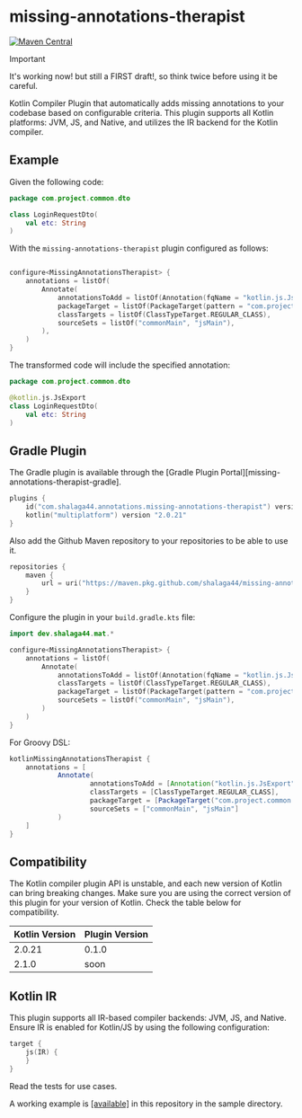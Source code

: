 # missing-annotations-therapist

[![Maven Central](https://maven-badges.herokuapp.com/maven-central/com.shalaga44.annotations/missing-annotations-therapist-plugin/badge.svg)](https://maven-badges.herokuapp.com/maven-central/com.shalaga44.annotations/missing-annotations-therapist-plugin)


> [!IMPORTANT]
> It's working now! but still a FIRST draft!,
> so think twice before using it be careful.


Kotlin Compiler Plugin that automatically adds missing annotations to your codebase based on configurable criteria. This
plugin supports all Kotlin platforms: JVM, JS, and Native, and utilizes the IR backend for the Kotlin compiler.

## Example

Given the following code:

```kotlin
package com.project.common.dto

class LoginRequestDto(
    val etc: String
)
```

With the `missing-annotations-therapist` plugin configured as follows:

```kotlin

configure<MissingAnnotationsTherapist> {
    annotations = listOf(
        Annotate(
            annotationsToAdd = listOf(Annotation(fqName = "kotlin.js.JsExport")),
            packageTarget = listOf(PackageTarget(pattern = "com.project.common.dto")),
            classTargets = listOf(ClassTypeTarget.REGULAR_CLASS),
            sourceSets = listOf("commonMain", "jsMain"),
        ),
    )
}
```

The transformed code will include the specified annotation:

```kotlin
package com.project.common.dto

@kotlin.js.JsExport
class LoginRequestDto(
    val etc: String
)
```

## Gradle Plugin

The Gradle plugin is available through the [Gradle Plugin Portal][missing-annotations-therapist-gradle].

```kotlin
plugins {
    id("com.shalaga44.annotations.missing-annotations-therapist") version "0.1.0"
    kotlin("multiplatform") version "2.0.21"
}
```
Also add the Github Maven repository to your repositories to be able to use it.

```kotlin
repositories {
    maven {
        url = uri("https://maven.pkg.github.com/shalaga44/missing-annotations-therapist")
    }
}
```


Configure the plugin in your `build.gradle.kts` file:

```kotlin
import dev.shalaga44.mat.*

configure<MissingAnnotationsTherapist> {
    annotations = listOf(
        Annotate(
            annotationsToAdd = listOf(Annotation(fqName = "kotlin.js.JsExport")),
            classTargets = listOf(ClassTypeTarget.REGULAR_CLASS),
            packageTarget = listOf(PackageTarget(pattern = "com.project.common.dto")),
            sourceSets = listOf("commonMain", "jsMain"),
        )
    )
}
```

For Groovy DSL:

```groovy
kotlinMissingAnnotationsTherapist {
    annotations = [
            Annotate(
                    annotationsToAdd = [Annotation("kotlin.js.JsExport")],
                    classTargets = [ClassTypeTarget.REGULAR_CLASS],
                    packageTarget = [PackageTarget("com.project.common.dto")],
                    sourceSets = ["commonMain", "jsMain"]
            )
    ]
}
```

## Compatibility

The Kotlin compiler plugin API is unstable, and each new version of Kotlin can bring breaking changes. Make sure you are
using the correct version of this plugin for your version of Kotlin. Check the table below for compatibility.

| Kotlin Version | Plugin Version |
|----------------|----------------|
| 2.0.21         | 0.1.0          |
| 2.1.0          | soon           |

## Kotlin IR

This plugin supports all IR-based compiler backends: JVM, JS, and Native. Ensure IR is enabled for Kotlin/JS by using
the following configuration:

```kotlin
target {
    js(IR) {
    }
}
```

Read the tests for use cases.

A working example is [[available]](https://github.com/shalaga44/missing-annotations-therapist/tree/main/sample) in this repository in the
sample directory.

